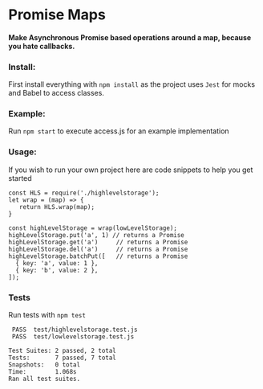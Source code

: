 # Promise Maps
#### Make Asynchronous Promise based operations around a map, because you hate callbacks.

### Install:
First install everything with `npm install` as the project uses `Jest` for mocks 
and Babel to access classes.

### Example:
Run `npm start` to execute access.js for an example implementation 

### Usage:

If you wish to run your own project here are code snippets to help you get started

```
const HLS = require('./highlevelstorage');
let wrap = (map) => {
   return HLS.wrap(map);
}
 
const highLevelStorage = wrap(lowLevelStorage);
highLevelStorage.put('a', 1) // returns a Promise
highLevelStorage.get('a')     // returns a Promise
highLevelStorage.del('a')     // returns a Promise
highLevelStorage.batchPut([   // returns a Promise
  { key: 'a', value: 1 },
  { key: 'b', value: 2 },
]);
```

### Tests

Run tests with `npm test`

```
 PASS  test/highlevelstorage.test.js
 PASS  test/lowlevelstorage.test.js

Test Suites: 2 passed, 2 total
Tests:       7 passed, 7 total
Snapshots:   0 total
Time:        1.068s
Ran all test suites.
```

